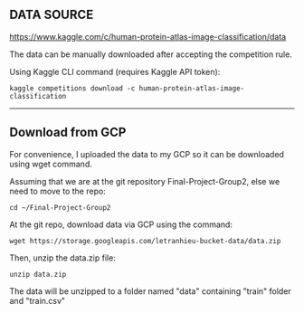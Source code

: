 ## DATA SOURCE

https://www.kaggle.com/c/human-protein-atlas-image-classification/data

The data can be manually downloaded after accepting the competition rule.

Using Kaggle CLI command (requires Kaggle API token):

``
kaggle competitions download -c human-protein-atlas-image-classification
``

------------------

## Download from GCP

For convenience, I uploaded the data to my GCP so it can be downloaded using wget command.

Assuming that we are at the git repository Final-Project-Group2, else we need to move to the repo:

``
cd ~/Final-Project-Group2
`` 

At the git repo, download data via GCP using the command:

``
wget https://storage.googleapis.com/letranhieu-bucket-data/data.zip
``

Then, unzip the data.zip file:

``
unzip data.zip
``

The data will be unzipped to a folder named "data" containing "train" folder and "train.csv"



